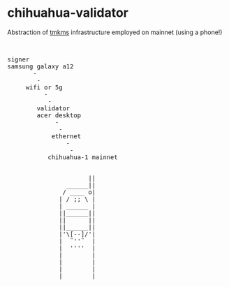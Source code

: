 # chihuahua-validator

Abstraction of [tmkms](https://github.com/iqlusioninc/tmkms) infrastructure employed on mainnet (using a phone!)
<pre>


signer
samsung galaxy a12
       - 
        -
     wifi or 5g
          -
           -
        validator
        acer desktop
             -
              -
            ethernet
                -
                 -
           chihuahua-1 mainnet
           
           
                      ||
                ______||
               / ____ o|
              | / ;; \ |
              | ______ |
              ||______||
              ||      ||
              ||______||
              |'\[--]/'|
              |  ¨''¨  |
              |  ''''  |
              |        |
              |        |
              |        |
              |________|</pre>
